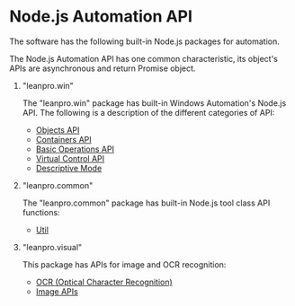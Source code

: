 # Node.js Automation API

The software has the following built-in Node.js packages for automation. 

The Node.js Automation API has one common characteristic, its object's APIs are asynchronous and return Promise object.

1. "leanpro.win"

   The "leanpro.win" package has built-in Windows Automation's Node.js API. The following is a description of the different categories of API:
   * [Objects API](node_operations.md)
   * [Containers API](node_container.md)
   * [Basic Operations API](node_basic.md)
   * [Virtual Control API](virtual_api.md)
   * [Descriptive Mode](descriptive_mode.md)

2. "leanpro.common"

   The "leanpro.common" package has built-in Node.js tool class API functions:
   * [Util](util.md)

3. "leanpro.visual"

   This package has APIs for image and OCR recognition:
   * [OCR (Optical Character Recognition)](ocr.md)
   * [Image APIs](image.md)





